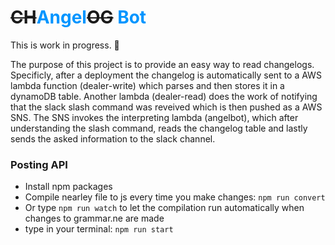 # ~~CH~~<strong style="color: #0095ff">Angel</strong>~~OG~~ <strong style="color: #0095ff">Bot</strong>

This is work in progress. 🤖

The purpose of this project is to provide an easy way to read changelogs.
Specificly, after a deployment the changelog is automatically sent to a AWS lambda function (dealer-write) which parses and then stores it in a dynamoDB table.
Another lambda (dealer-read) does the work of notifying that the slack slash command was reveived which is then pushed as a AWS SNS. The SNS invokes the interpreting lambda (angelbot), which after understanding the slash command, reads the changelog table and lastly sends the asked information to the slack channel.

### Posting API
* Install npm packages
* Compile nearley file to js every time you make changes:
`npm run convert`
* Or type `npm run watch` to let the compilation run automatically when changes to grammar.ne are made
* type in your terminal: 
`npm run start`
